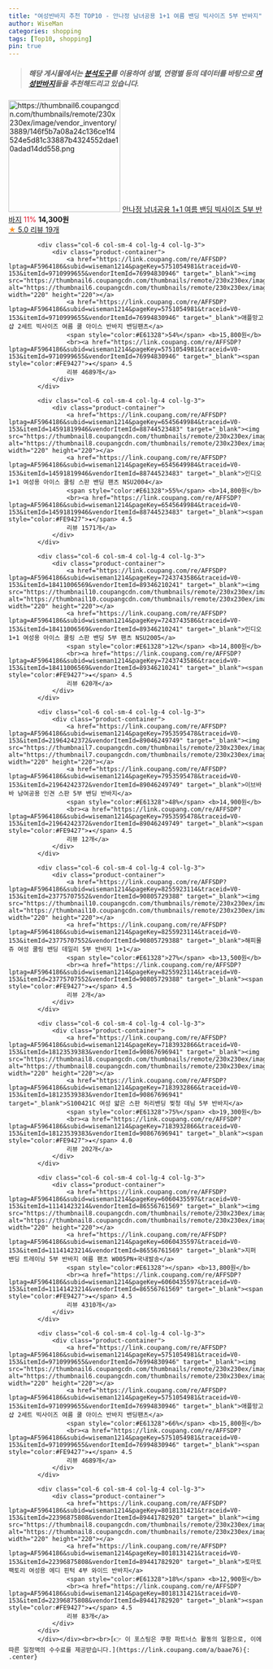 ```yaml
---
title: "여성반바지 추천 TOP10 - 안나정 남녀공용 1+1 여름 밴딩 빅사이즈 5부 반바지"
author: WiseMan
categories: shopping
tags: [Top10, shopping]
pin: true
---
```


> ##### 해당 게시물에서는 [**분석도구**](https://itemscout.io/)를 이용하여 **성별**, **연령별** 등의 데이터를 바탕으로 [**여성반바지**](https://link.coupang.com/a/baae76)들을 추천해드리고 있습니다.
<div class="container"><div class="row">
            <div class="col-6 col-sm-4 col-lg-4 col-lg-3">
                <div class="product-container">
                    <a href="https://link.coupang.com/re/AFFSDP?lptag=AF5964186&subid=wiseman1214&pageKey=8201898456&traceid=V0-153&itemId=23514669628&vendorItemId=90541062661" target="_blank"><img src="https://thumbnail6.coupangcdn.com/thumbnails/remote/230x230ex/image/vendor_inventory/3889/146f5b7a08a24c136ce1f4524e5d81c33887b4324552dae10adad14dd558.png" alt="https://thumbnail6.coupangcdn.com/thumbnails/remote/230x230ex/image/vendor_inventory/3889/146f5b7a08a24c136ce1f4524e5d81c33887b4324552dae10adad14dd558.png" width="220" height="220"></a>
                    <a href="https://link.coupang.com/re/AFFSDP?lptag=AF5964186&subid=wiseman1214&pageKey=8201898456&traceid=V0-153&itemId=23514669628&vendorItemId=90541062661" target="_blank">안나정 남녀공용 1+1 여름 밴딩 빅사이즈 5부 반바지</a>
                    <span style="color:#E61328">11%</span> <b>14,300원</b>
                    <br><a href="https://link.coupang.com/re/AFFSDP?lptag=AF5964186&subid=wiseman1214&pageKey=8201898456&traceid=V0-153&itemId=23514669628&vendorItemId=90541062661" target="_blank"><span style="color:#FE9427">★</span> 5.0
                    리뷰 19개</a>
                </div>
            </div>
            
            <div class="col-6 col-sm-4 col-lg-4 col-lg-3">
                <div class="product-container">
                    <a href="https://link.coupang.com/re/AFFSDP?lptag=AF5964186&subid=wiseman1214&pageKey=5751054981&traceid=V0-153&itemId=9710999655&vendorItemId=76994830946" target="_blank"><img src="https://thumbnail6.coupangcdn.com/thumbnails/remote/230x230ex/image/vendor_inventory/9acd/0c4e56e900bc28b5da9427bcf51e7b3db367c41ec7d09b5fe91051234118.jpg" alt="https://thumbnail6.coupangcdn.com/thumbnails/remote/230x230ex/image/vendor_inventory/9acd/0c4e56e900bc28b5da9427bcf51e7b3db367c41ec7d09b5fe91051234118.jpg" width="220" height="220"></a>
                    <a href="https://link.coupang.com/re/AFFSDP?lptag=AF5964186&subid=wiseman1214&pageKey=5751054981&traceid=V0-153&itemId=9710999655&vendorItemId=76994830946" target="_blank">애플망고샵 2세트 빅사이즈 여름 쿨 아이스 반바지 밴딩팬츠</a>
                    <span style="color:#E61328">54%</span> <b>15,800원</b>
                    <br><a href="https://link.coupang.com/re/AFFSDP?lptag=AF5964186&subid=wiseman1214&pageKey=5751054981&traceid=V0-153&itemId=9710999655&vendorItemId=76994830946" target="_blank"><span style="color:#FE9427">★</span> 4.5
                    리뷰 4689개</a>
                </div>
            </div>
            
            <div class="col-6 col-sm-4 col-lg-4 col-lg-3">
                <div class="product-container">
                    <a href="https://link.coupang.com/re/AFFSDP?lptag=AF5964186&subid=wiseman1214&pageKey=6545649984&traceid=V0-153&itemId=14591819946&vendorItemId=88744523483" target="_blank"><img src="https://thumbnail8.coupangcdn.com/thumbnails/remote/230x230ex/image/vendor_inventory/13a2/3b301f6c52eaaba840ce0dc40edaef28b7c10bd6f444b227558a3a5a5526.jpg" alt="https://thumbnail8.coupangcdn.com/thumbnails/remote/230x230ex/image/vendor_inventory/13a2/3b301f6c52eaaba840ce0dc40edaef28b7c10bd6f444b227558a3a5a5526.jpg" width="220" height="220"></a>
                    <a href="https://link.coupang.com/re/AFFSDP?lptag=AF5964186&subid=wiseman1214&pageKey=6545649984&traceid=V0-153&itemId=14591819946&vendorItemId=88744523483" target="_blank">인디오 1+1 여성용 아이스 쿨링 스판 밴딩 팬츠 NSU2004</a>
                    <span style="color:#E61328">55%</span> <b>14,800원</b>
                    <br><a href="https://link.coupang.com/re/AFFSDP?lptag=AF5964186&subid=wiseman1214&pageKey=6545649984&traceid=V0-153&itemId=14591819946&vendorItemId=88744523483" target="_blank"><span style="color:#FE9427">★</span> 4.5
                    리뷰 1571개</a>
                </div>
            </div>
            
            <div class="col-6 col-sm-4 col-lg-4 col-lg-3">
                <div class="product-container">
                    <a href="https://link.coupang.com/re/AFFSDP?lptag=AF5964186&subid=wiseman1214&pageKey=7243743586&traceid=V0-153&itemId=18411006569&vendorItemId=89346210241" target="_blank"><img src="https://thumbnail10.coupangcdn.com/thumbnails/remote/230x230ex/image/vendor_inventory/5f27/14d679e0621ba6ddc31645417ec4028fdd3701f76c28fc50fb4ad9838620.jpg" alt="https://thumbnail10.coupangcdn.com/thumbnails/remote/230x230ex/image/vendor_inventory/5f27/14d679e0621ba6ddc31645417ec4028fdd3701f76c28fc50fb4ad9838620.jpg" width="220" height="220"></a>
                    <a href="https://link.coupang.com/re/AFFSDP?lptag=AF5964186&subid=wiseman1214&pageKey=7243743586&traceid=V0-153&itemId=18411006569&vendorItemId=89346210241" target="_blank">인디오 1+1 여성용 아이스 쿨링 스판 밴딩 5부 팬츠 NSU2005</a>
                    <span style="color:#E61328">12%</span> <b>14,800원</b>
                    <br><a href="https://link.coupang.com/re/AFFSDP?lptag=AF5964186&subid=wiseman1214&pageKey=7243743586&traceid=V0-153&itemId=18411006569&vendorItemId=89346210241" target="_blank"><span style="color:#FE9427">★</span> 4.5
                    리뷰 620개</a>
                </div>
            </div>
            
            <div class="col-6 col-sm-4 col-lg-4 col-lg-3">
                <div class="product-container">
                    <a href="https://link.coupang.com/re/AFFSDP?lptag=AF5964186&subid=wiseman1214&pageKey=7953595478&traceid=V0-153&itemId=21964242372&vendorItemId=89046249749" target="_blank"><img src="https://thumbnail7.coupangcdn.com/thumbnails/remote/230x230ex/image/vendor_inventory/f16f/b4a5b0b28db6628268b921d9b58cbc3c8c537917e80bd41b4daf60d32497.jpg" alt="https://thumbnail7.coupangcdn.com/thumbnails/remote/230x230ex/image/vendor_inventory/f16f/b4a5b0b28db6628268b921d9b58cbc3c8c537917e80bd41b4daf60d32497.jpg" width="220" height="220"></a>
                    <a href="https://link.coupang.com/re/AFFSDP?lptag=AF5964186&subid=wiseman1214&pageKey=7953595478&traceid=V0-153&itemId=21964242372&vendorItemId=89046249749" target="_blank">이브바바 남여공용 인견 스판 5부 밴딩 반바지</a>
                    <span style="color:#E61328">48%</span> <b>14,900원</b>
                    <br><a href="https://link.coupang.com/re/AFFSDP?lptag=AF5964186&subid=wiseman1214&pageKey=7953595478&traceid=V0-153&itemId=21964242372&vendorItemId=89046249749" target="_blank"><span style="color:#FE9427">★</span> 4.5
                    리뷰 12개</a>
                </div>
            </div>
            
            <div class="col-6 col-sm-4 col-lg-4 col-lg-3">
                <div class="product-container">
                    <a href="https://link.coupang.com/re/AFFSDP?lptag=AF5964186&subid=wiseman1214&pageKey=8255923114&traceid=V0-153&itemId=23775707552&vendorItemId=90805729388" target="_blank"><img src="https://thumbnail10.coupangcdn.com/thumbnails/remote/230x230ex/image/vendor_inventory/c8a7/68d8259bbe516c550652542b85fa3da2ea19eae7492e1f6f91bab8c1defb.png" alt="https://thumbnail10.coupangcdn.com/thumbnails/remote/230x230ex/image/vendor_inventory/c8a7/68d8259bbe516c550652542b85fa3da2ea19eae7492e1f6f91bab8c1defb.png" width="220" height="220"></a>
                    <a href="https://link.coupang.com/re/AFFSDP?lptag=AF5964186&subid=wiseman1214&pageKey=8255923114&traceid=V0-153&itemId=23775707552&vendorItemId=90805729388" target="_blank">해피몰쥬 여성 쿨링 밴딩 데일리 5부 반바지 1+1</a>
                    <span style="color:#E61328">27%</span> <b>13,500원</b>
                    <br><a href="https://link.coupang.com/re/AFFSDP?lptag=AF5964186&subid=wiseman1214&pageKey=8255923114&traceid=V0-153&itemId=23775707552&vendorItemId=90805729388" target="_blank"><span style="color:#FE9427">★</span> 4.5
                    리뷰 2개</a>
                </div>
            </div>
            
            <div class="col-6 col-sm-4 col-lg-4 col-lg-3">
                <div class="product-container">
                    <a href="https://link.coupang.com/re/AFFSDP?lptag=AF5964186&subid=wiseman1214&pageKey=7183932866&traceid=V0-153&itemId=18123539383&vendorItemId=90867696941" target="_blank"><img src="https://thumbnail8.coupangcdn.com/thumbnails/remote/230x230ex/image/vendor_inventory/5845/4397b4053389096d4e03ad6569abd4023c2be6b65b92bd637771c5c53150.jpg" alt="https://thumbnail8.coupangcdn.com/thumbnails/remote/230x230ex/image/vendor_inventory/5845/4397b4053389096d4e03ad6569abd4023c2be6b65b92bd637771c5c53150.jpg" width="220" height="220"></a>
                    <a href="https://link.coupang.com/re/AFFSDP?lptag=AF5964186&subid=wiseman1214&pageKey=7183932866&traceid=V0-153&itemId=18123539383&vendorItemId=90867696941" target="_blank">S100421C 여성 얇은 스판 허리밴딩 찢청 데님 5부 반바지</a>
                    <span style="color:#E61328">75%</span> <b>19,300원</b>
                    <br><a href="https://link.coupang.com/re/AFFSDP?lptag=AF5964186&subid=wiseman1214&pageKey=7183932866&traceid=V0-153&itemId=18123539383&vendorItemId=90867696941" target="_blank"><span style="color:#FE9427">★</span> 4.0
                    리뷰 202개</a>
                </div>
            </div>
            
            <div class="col-6 col-sm-4 col-lg-4 col-lg-3">
                <div class="product-container">
                    <a href="https://link.coupang.com/re/AFFSDP?lptag=AF5964186&subid=wiseman1214&pageKey=6060435597&traceid=V0-153&itemId=11141423214&vendorItemId=86556761569" target="_blank"><img src="https://thumbnail8.coupangcdn.com/thumbnails/remote/230x230ex/image/vendor_inventory/9094/64e8f783f49874ee5148aa247e378196ac87949f16788642dbebd4f2b2c7.jpg" alt="https://thumbnail8.coupangcdn.com/thumbnails/remote/230x230ex/image/vendor_inventory/9094/64e8f783f49874ee5148aa247e378196ac87949f16788642dbebd4f2b2c7.jpg" width="220" height="220"></a>
                    <a href="https://link.coupang.com/re/AFFSDP?lptag=AF5964186&subid=wiseman1214&pageKey=6060435597&traceid=V0-153&itemId=11141423214&vendorItemId=86556761569" target="_blank">지퍼 밴딩 트레이닝 5부 반바지 여름 팬츠 W005PN+국내발송</a>
                    <span style="color:#E61328"></span> <b>13,800원</b>
                    <br><a href="https://link.coupang.com/re/AFFSDP?lptag=AF5964186&subid=wiseman1214&pageKey=6060435597&traceid=V0-153&itemId=11141423214&vendorItemId=86556761569" target="_blank"><span style="color:#FE9427">★</span> 4.5
                    리뷰 4310개</a>
                </div>
            </div>
            
            <div class="col-6 col-sm-4 col-lg-4 col-lg-3">
                <div class="product-container">
                    <a href="https://link.coupang.com/re/AFFSDP?lptag=AF5964186&subid=wiseman1214&pageKey=5751054981&traceid=V0-153&itemId=9710999655&vendorItemId=76994830946" target="_blank"><img src="https://thumbnail6.coupangcdn.com/thumbnails/remote/230x230ex/image/vendor_inventory/9acd/0c4e56e900bc28b5da9427bcf51e7b3db367c41ec7d09b5fe91051234118.jpg" alt="https://thumbnail6.coupangcdn.com/thumbnails/remote/230x230ex/image/vendor_inventory/9acd/0c4e56e900bc28b5da9427bcf51e7b3db367c41ec7d09b5fe91051234118.jpg" width="220" height="220"></a>
                    <a href="https://link.coupang.com/re/AFFSDP?lptag=AF5964186&subid=wiseman1214&pageKey=5751054981&traceid=V0-153&itemId=9710999655&vendorItemId=76994830946" target="_blank">애플망고샵 2세트 빅사이즈 여름 쿨 아이스 반바지 밴딩팬츠</a>
                    <span style="color:#E61328">66%</span> <b>15,800원</b>
                    <br><a href="https://link.coupang.com/re/AFFSDP?lptag=AF5964186&subid=wiseman1214&pageKey=5751054981&traceid=V0-153&itemId=9710999655&vendorItemId=76994830946" target="_blank"><span style="color:#FE9427">★</span> 4.5
                    리뷰 4689개</a>
                </div>
            </div>
            
            <div class="col-6 col-sm-4 col-lg-4 col-lg-3">
                <div class="product-container">
                    <a href="https://link.coupang.com/re/AFFSDP?lptag=AF5964186&subid=wiseman1214&pageKey=8018131421&traceid=V0-153&itemId=22396875808&vendorItemId=89441782920" target="_blank"><img src="https://thumbnail8.coupangcdn.com/thumbnails/remote/230x230ex/image/rs_quotation_api/s0hxkalv/7c4a8ddb90954fb78152b8471b9e5fe6.JPG" alt="https://thumbnail8.coupangcdn.com/thumbnails/remote/230x230ex/image/rs_quotation_api/s0hxkalv/7c4a8ddb90954fb78152b8471b9e5fe6.JPG" width="220" height="220"></a>
                    <a href="https://link.coupang.com/re/AFFSDP?lptag=AF5964186&subid=wiseman1214&pageKey=8018131421&traceid=V0-153&itemId=22396875808&vendorItemId=89441782920" target="_blank">토마토팩토리 여성용 에디 핀턱 4부 와이드 반바지</a>
                    <span style="color:#E61328">18%</span> <b>12,900원</b>
                    <br><a href="https://link.coupang.com/re/AFFSDP?lptag=AF5964186&subid=wiseman1214&pageKey=8018131421&traceid=V0-153&itemId=22396875808&vendorItemId=89441782920" target="_blank"><span style="color:#FE9427">★</span> 4.5
                    리뷰 83개</a>
                </div>
            </div>
            </div></div><br><br>[👉 이 포스팅은 쿠팡 파트너스 활동의 일환으로, 이에 따른 일정액의 수수료를 제공받습니다.](https://link.coupang.com/a/baae76){: .center}